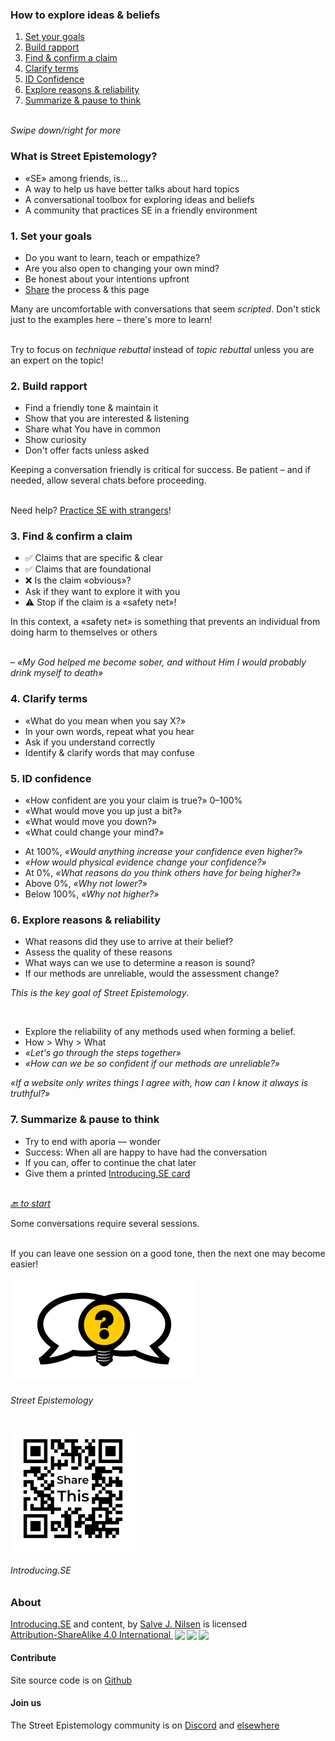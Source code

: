 [comment]: # (Compile this presentation with the command below)
[comment]: # (mdslides docs.md --include dist)

[comment]: # (THEME = streetepistemology)

[comment]: # (minScale: 0.2)
[comment]: # (maxScale: 4.0)
[comment]: # (controls: true)
[comment]: # (width: "80%")
[comment]: # (height: "80%")
[comment]: # (help: true)


### How to explore ideas & beliefs

1. [Set your goals](#/1)
2. [Build rapport](#/2)
3. [Find & confirm a claim](#/3)
4. [Clarify terms](#/4)
5. [ID Confidence](#/5)
6. [Explore reasons & reliability](#/6)
7. [Summarize & pause to think](#/7)

\
*Swipe down/right for more*

[comment]: # (||| data-background-size="50%" data-background-image="dist/media/street-epistemology-logo.png", data-background-position="100% 0%" data-background-opacity="0.2")

### What is Street Epistemology?

* «SE» among friends, is...
* A way to help us have better talks about hard topics
* A conversational toolbox for exploring ideas and beliefs
* A community that practices SE in a friendly environment


[comment]: # (!!!)

### 1. Set your goals

* Do you want to learn, teach or empathize?
* Are you also open to changing your own mind?
* Be honest about your intentions upfront
* [Share](#/8) the process & this page

[comment]: # (||| data-background-size="50%" data-background-image="dist/media/street-epistemology-logo.png", data-background-position="100% 0%" data-background-opacity="0.2")

Many are uncomfortable with conversations that seem *scripted*. Don't stick
just to the examples here – there's more to learn!

\
Try to focus on *technique rebuttal* instead of *topic rebuttal*
unless you are an expert on the topic!


[comment]: # (!!!)

### 2. Build rapport

* Find a friendly tone & maintain it
* Show that you are interested & listening
* Share what You have in common
* Show curiosity
* Don't offer facts unless asked

[comment]: # (||| data-background-size="50%" data-background-image="dist/media/street-epistemology-logo.png", data-background-position="100% 0%" data-background-opacity="0.2")

Keeping a conversation friendly is critical for success.
Be patient – and if needed, allow several chats before proceeding.

\
Need help? [Practice SE with strangers](#/8/1)!


[comment]: # (!!!)

### 3. Find & confirm a claim

* ✅ Claims that are specific & clear
* ✅ Claims that are foundational
* ❌ Is the claim «obvious»?
* Ask if they want to explore it with you
* ⚠️  Stop if the claim is a «safety net»!


[comment]: # (||| data-background-size="50%" data-background-image="dist/media/street-epistemology-logo.png", data-background-position="100% 0%" data-background-opacity="0.2")

In this context, a «safety net» is something
that prevents an individual from doing harm
to themselves or others

\
– *«My God helped me become sober, and without Him I would probably drink myself to death»*


[comment]: # (!!!)

### 4. Clarify terms

* «What do you mean when you say X?»
* In your own words, repeat what you hear
* Ask if you understand correctly
* Identify & clarify words that may confuse

[comment]: # (||| data-background-size="50%" data-background-image="dist/media/street-epistemology-logo.png", data-background-position="100% 0%" data-background-opacity="0.2")



[comment]: # (!!!)

### 5. ID confidence

* «How confident are you your claim is true?» 0–100%
* «What would move you up just a bit?»
* «What would move you down?»
* «What could change your mind?»

[comment]: # (||| data-background-size="50%" data-background-image="dist/media/street-epistemology-logo.png", data-background-position="100% 0%" data-background-opacity="0.2")

* At 100%, *«Would anything increase your confidence even higher?»*
* *«How would physical evidence change your confidence?»*
* At 0%, *«What reasons do you think others have for being higher?»*
* Above 0%, *«Why not lower?»*
* Below 100%, *«Why not higher?»*

[comment]: # (!!!)

### 6. Explore reasons & reliability

* What reasons did they use to arrive at their belief?
* Assess the quality of these reasons
* What ways can we use to determine a reason is sound?
* If our methods are unreliable, would the assessment change?

[comment]: # (||| data-background-size="50%" data-background-image="dist/media/street-epistemology-logo.png", data-background-position="100% 0%" data-background-opacity="0.2")

*This is the key goal of Street Epistemology*.

<br>

* Explore the reliability of any methods used when forming a belief.
* How > Why > What
* *«Let's go through the steps together»*
* *«How can we be so confident if our methods are unreliable?»*

[comment]: # (|||)

*«If a website only writes things I agree with, how can I know it always is truthful?»*


[comment]: # (!!!)

### 7. Summarize & pause to think

* Try to end with aporia — wonder
* Success: When all are happy to have had the conversation
* If you can, offer to continue the chat later
* Give them a printed [Introducing.SE card](dist/media/introducing-se-card-2021-01.pdf)

\
*[🔙 to start](#)*

[comment]: # (||| data-background-size="50%" data-background-image="dist/media/street-epistemology-logo.png", data-background-position="100% 0%" data-background-opacity="0.2")

Some conversations require several sessions.

\
If you can leave one session on a good tone, then the
next one may become easier!


[comment]: # (!!!)

[![Street Epistemology Logo](dist/media/street-epistemology-logo.png)](https://streetepistemology.com)
###### Street Epistemology

[![QR Code image to introducing.se](dist/media/share-this.png)](https://introducing.se)
###### Introducing.SE


[comment]: # (|||)

### About

<p xmlns:cc="http://creativecommons.org/ns#" xmlns:dct="http://purl.org/dc/terms/"><a property="dct:title" rel="cc:attributionURL" href="https://introducing.se">Introducing.SE</a> and content, by <a rel="cc:attributionURL dct:creator" property="cc:attributionName" href="https://twitter.com/sjoshuan">Salve J. Nilsen</a> is licensed <a href="http://creativecommons.org/licenses/by-sa/4.0/?ref=chooser-v1" target="_blank" rel="license noopener noreferrer" style="display:inline-block;">Attribution-ShareAlike 4.0 International <img style="height:22px!important;margin-left:3px;vertical-align:text-bottom;" src="https://mirrors.creativecommons.org/presskit/icons/cc.svg?ref=chooser-v1"><img style="height:22px!important;margin-left:3px;vertical-align:text-bottom;" src="https://mirrors.creativecommons.org/presskit/icons/by.svg?ref=chooser-v1"><img style="height:22px!important;margin-left:3px;vertical-align:text-bottom;" src="https://mirrors.creativecommons.org/presskit/icons/sa.svg?ref=chooser-v1"></a></p>

#### Contribute

Site source code is on [Github](https://github.com/sjn/introducing-se/)


#### Join us

The Street Epistemology community is on [Discord](https://discord.gg/sKap3zM) and [elsewhere](https://streetepistemology.com/community)


[comment]: # (|||)

